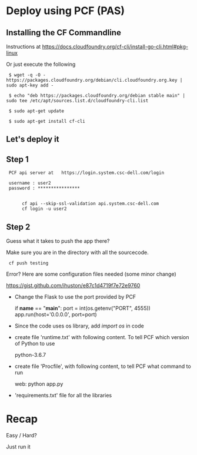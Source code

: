 
# Deploy using PCF  (PAS)

## Installing the CF Commandline

Instructions at
     <https://docs.cloudfoundry.org/cf-cli/install-go-cli.html#pkg-linux>

Or just execute the following

     $ wget -q -O - https://packages.cloudfoundry.org/debian/cli.cloudfoundry.org.key | sudo apt-key add -

     $ echo "deb https://packages.cloudfoundry.org/debian stable main" | sudo tee /etc/apt/sources.list.d/cloudfoundry-cli.list

     $ sudo apt-get update

     $ sudo apt-get install cf-cli

## Let's deploy it

## Step 1

     PCF api server at   https://login.system.csc-dell.com/login

     username : user2
     password : ****************


          cf api --skip-ssl-validation api.system.csc-dell.com
          cf login -u user2

## Step 2

Guess what it takes to push the app there?

Make sure you are in the directory with all the sourcecode.

     cf push testing

Error?  Here are some configuration files needed (some minor change)

<https://gist.github.com/ihuston/e87c1d4719f7e72e9760>

* Change the Flask to use the port provided by PCF

    if __name__ == "__main__":
        port = int(os.getenv("PORT", 4555))
        app.run(host='0.0.0.0', port=port)

* Since the code uses os library, add *import os* in code

* create file 'runtime.txt' with following content. To tell PCF which version of Python to use

    python-3.6.7

* create file 'Procfile', with following content, to tell PCF what command to run

    web: python app.py

* 'requirements.txt' file for all the libraries

# Recap

Easy / Hard?

Just run it
